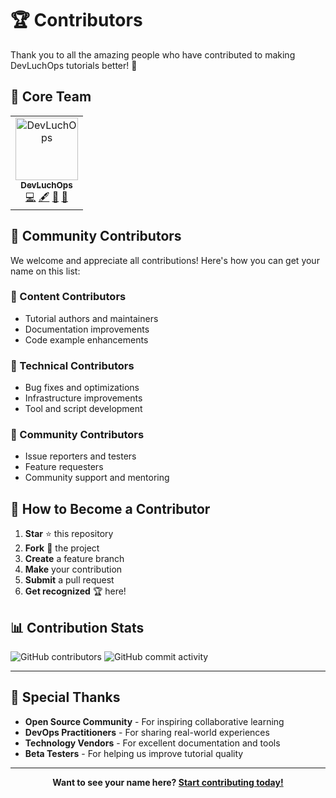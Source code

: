 # 🏆 Contributors

Thank you to all the amazing people who have contributed to making DevLuchOps tutorials better! 🚀

## 🌟 Core Team

<table>
<tr>
    <td align="center">
        <a href="https://github.com/devluchops">
            <img src="https://github.com/devluchops.png" width="100px;" alt="DevLuchOps"/>
            <br />
            <sub><b>DevLuchOps</b></sub>
        </a>
        <br />
        <a href="https://github.com/devluchops/tutorials_devluchops/commits?author=devluchops" title="Code">💻</a>
        <a href="#content" title="Content">🖋</a>
        <a href="#ideas" title="Ideas & Planning">🤔</a>
        <a href="#maintenance" title="Maintenance">🚧</a>
    </td>
</tr>
</table>

## 🤝 Community Contributors

We welcome and appreciate all contributions! Here's how you can get your name on this list:

### 📝 Content Contributors
- Tutorial authors and maintainers
- Documentation improvements
- Code example enhancements

### 🔧 Technical Contributors  
- Bug fixes and optimizations
- Infrastructure improvements
- Tool and script development

### 🌟 Community Contributors
- Issue reporters and testers
- Feature requesters
- Community support and mentoring

## 🎯 How to Become a Contributor

1. **Star** ⭐ this repository
2. **Fork** 🍴 the project
3. **Create** a feature branch
4. **Make** your contribution
5. **Submit** a pull request
6. **Get recognized** 🏆 here!

## 📊 Contribution Stats

![GitHub contributors](https://img.shields.io/github/contributors/devluchops/tutorials_devluchops?style=for-the-badge)
![GitHub commit activity](https://img.shields.io/github/commit-activity/m/devluchops/tutorials_devluchops?style=for-the-badge)

---

## 🙏 Special Thanks

- **Open Source Community** - For inspiring collaborative learning
- **DevOps Practitioners** - For sharing real-world experiences  
- **Technology Vendors** - For excellent documentation and tools
- **Beta Testers** - For helping us improve tutorial quality

---

<div align="center">

**Want to see your name here? [Start contributing today!](CONTRIBUTING.md)**

</div>
